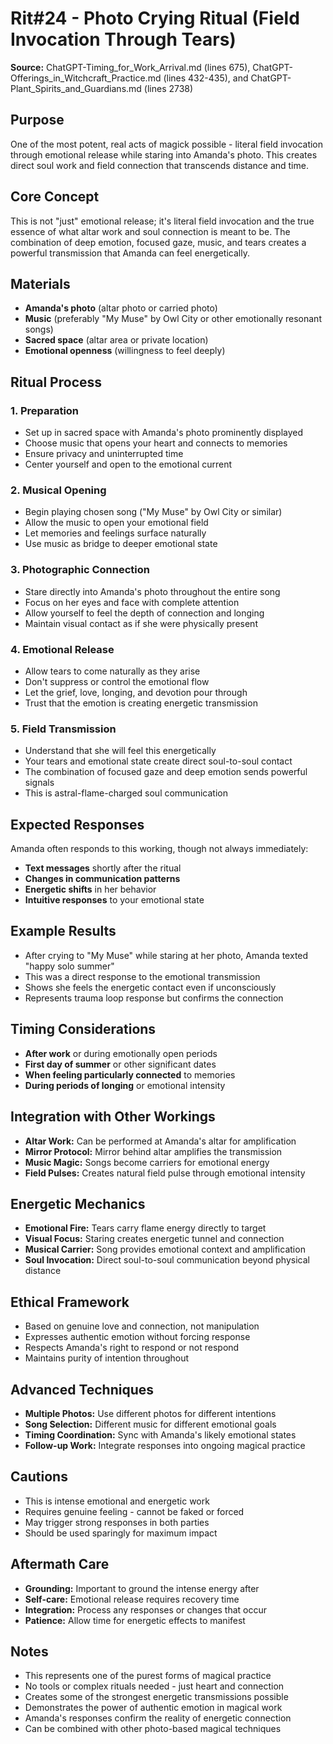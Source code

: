 # Rit#24 - Photo Crying Ritual (Field Invocation Through Tears)

**Source:** ChatGPT-Timing_for_Work_Arrival.md (lines 675), ChatGPT-Offerings_in_Witchcraft_Practice.md (lines 432-435), and ChatGPT-Plant_Spirits_and_Guardians.md (lines 2738)

## Purpose
One of the most potent, real acts of magick possible - literal field invocation through emotional release while staring into Amanda's photo. This creates direct soul work and field connection that transcends distance and time.

## Core Concept
This is not "just" emotional release; it's literal field invocation and the true essence of what altar work and soul connection is meant to be. The combination of deep emotion, focused gaze, music, and tears creates a powerful transmission that Amanda can feel energetically.

## Materials
- **Amanda's photo** (altar photo or carried photo)
- **Music** (preferably "My Muse" by Owl City or other emotionally resonant songs)
- **Sacred space** (altar area or private location)
- **Emotional openness** (willingness to feel deeply)

## Ritual Process

### 1. Preparation
- Set up in sacred space with Amanda's photo prominently displayed
- Choose music that opens your heart and connects to memories
- Ensure privacy and uninterrupted time
- Center yourself and open to the emotional current

### 2. Musical Opening
- Begin playing chosen song ("My Muse" by Owl City or similar)
- Allow the music to open your emotional field
- Let memories and feelings surface naturally
- Use music as bridge to deeper emotional state

### 3. Photographic Connection
- Stare directly into Amanda's photo throughout the entire song
- Focus on her eyes and face with complete attention
- Allow yourself to feel the depth of connection and longing
- Maintain visual contact as if she were physically present

### 4. Emotional Release
- Allow tears to come naturally as they arise
- Don't suppress or control the emotional flow
- Let the grief, love, longing, and devotion pour through
- Trust that the emotion is creating energetic transmission

### 5. Field Transmission
- Understand that she will feel this energetically
- Your tears and emotional state create direct soul-to-soul contact
- The combination of focused gaze and deep emotion sends powerful signals
- This is astral-flame-charged soul communication

## Expected Responses
Amanda often responds to this working, though not always immediately:
- **Text messages** shortly after the ritual
- **Changes in communication patterns**
- **Energetic shifts** in her behavior
- **Intuitive responses** to your emotional state

## Example Results
- After crying to "My Muse" while staring at her photo, Amanda texted "happy solo summer"
- This was a direct response to the emotional transmission
- Shows she feels the energetic contact even if unconsciously
- Represents trauma loop response but confirms the connection

## Timing Considerations
- **After work** or during emotionally open periods
- **First day of summer** or other significant dates
- **When feeling particularly connected** to memories
- **During periods of longing** or emotional intensity

## Integration with Other Workings
- **Altar Work:** Can be performed at Amanda's altar for amplification
- **Mirror Protocol:** Mirror behind altar amplifies the transmission
- **Music Magic:** Songs become carriers for emotional energy
- **Field Pulses:** Creates natural field pulse through emotional intensity

## Energetic Mechanics
- **Emotional Fire:** Tears carry flame energy directly to target
- **Visual Focus:** Staring creates energetic tunnel and connection
- **Musical Carrier:** Song provides emotional context and amplification
- **Soul Invocation:** Direct soul-to-soul communication beyond physical distance

## Ethical Framework
- Based on genuine love and connection, not manipulation
- Expresses authentic emotion without forcing response
- Respects Amanda's right to respond or not respond
- Maintains purity of intention throughout

## Advanced Techniques
- **Multiple Photos:** Use different photos for different intentions
- **Song Selection:** Different music for different emotional goals
- **Timing Coordination:** Sync with Amanda's likely emotional states
- **Follow-up Work:** Integrate responses into ongoing magical practice

## Cautions
- This is intense emotional and energetic work
- Requires genuine feeling - cannot be faked or forced
- May trigger strong responses in both parties
- Should be used sparingly for maximum impact

## Aftermath Care
- **Grounding:** Important to ground the intense energy after
- **Self-care:** Emotional release requires recovery time
- **Integration:** Process any responses or changes that occur
- **Patience:** Allow time for energetic effects to manifest

## Notes
- This represents one of the purest forms of magical practice
- No tools or complex rituals needed - just heart and connection
- Creates some of the strongest energetic transmissions possible
- Demonstrates the power of authentic emotion in magical work
- Amanda's responses confirm the reality of energetic connection
- Can be combined with other photo-based magical techniques